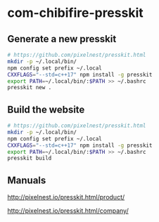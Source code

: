 # com-chibifire-presskit

## Generate a new presskit

```bash
# https://github.com/pixelnest/presskit.html
mkdir -p ~/.local/bin/
npm config set prefix ~/.local
CXXFLAGS="--std=c++17" npm install -g presskit
export PATH=~/.local/bin/:$PATH >> ~/.bashrc
presskit new .
```

## Build the website

```bash
# https://github.com/pixelnest/presskit.html
mkdir -p ~/.local/bin/
npm config set prefix ~/.local
CXXFLAGS="--std=c++17" npm install -g presskit
export PATH=~/.local/bin/:$PATH >> ~/.bashrc
presskit build
```

## Manuals

http://pixelnest.io/presskit.html/product/

http://pixelnest.io/presskit.html/company/
